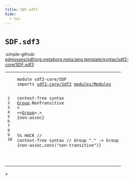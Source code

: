 ```yaml
---
title: SDF.sdf3
hide:
  - toc
---
```


# `SDF.sdf3`

:simple-github: [pdmosses/sdf/org.metaborg.meta.lang.template/syntax/sdf2-core/SDF.sdf3]

[pdmosses/sdf/org.metaborg.meta.lang.template/syntax/sdf2-core/SDF.sdf3]: https://github.com/pdmosses/sdf/blob/master/org.metaborg.meta.lang.template/syntax/sdf2-core/SDF.sdf3 "The source file on GitHub"

<div class="sdf3"><table class="highlighttable"><tbody><tr><td class="linenos"><div class="linenodiv"><pre><span></span>1
2
3
4
5
6
7
8
9
10
</pre></div></td>
<td class="code"><pre><code><span class="keyword">module</span> <span id="sdf2-core/SDF_1_8" title="Not referenced">sdf2-core/SDF</span>
<span class="keyword">imports</span> <a href="../Sdf2.sdf3/#sdf2-core/Sdf2_1_8" id="sdf2-core/Sdf2_2_9" title="Defined at ../Sdf2.sdf3 line 1">sdf2-core/Sdf2</a> <a href="../../modules/Modules.sdf3/#modules/Modules_1_8" id="modules/Modules_2_24" title="Defined at ../../modules/Modules.sdf3 line 1">modules/Modules</a>

<span class="keyword">context-free syntax</span>
<a href="#Group_5_25" id="Group_5_1" title="Referenced at line 5">Group</a>.<span class="cons_Constructor"><span id="NonTransitive_5_7" title="Not referenced">NonTransitive</span></span> = &lt;&lt;<a href="#Group_5_1" id="Group_5_25" title="Defined at line 5">Group</a>&gt;<span class="cons_String">.</span>&gt; {<span class="keyword">non-assoc</span>}

<span class="layout">%% HACK</span>
<span class="layout">//  context-free syntax</span>
<span class="layout">//  Group "." -&gt; Group {non-assoc,cons("non-transitive")}</span>
 
</code></pre></td></tr></tbody></table></div>

<div id="modal">
  <div id="modal-content">
    <span id="modal-close">&times;</span>
    <h2 id="modal-h2"></h2>
    <p  id="modal-p"></p>
    <ul id="modal-ul"></ul>
  </div>
</div>
